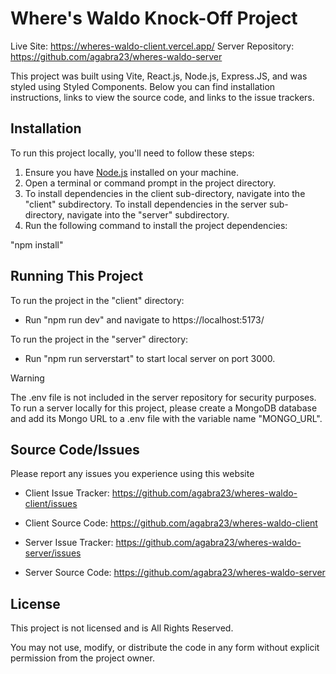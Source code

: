 # Where's Waldo Knock-Off Project

Live Site: https://wheres-waldo-client.vercel.app/
Server Repository: https://github.com/agabra23/wheres-waldo-server

This project was built using Vite, React.js, Node.js, Express.JS, and was styled using Styled Components. Below you can find installation instructions, links to view the source code, and links to the issue trackers.

## Installation

To run this project locally, you'll need to follow these steps:

1. Ensure you have [Node.js](https://nodejs.org/) installed on your machine.
2. Open a terminal or command prompt in the project directory.
3. To install dependencies in the client sub-directory, navigate into the "client" subdirectory. To install dependencies in the server sub-directory, navigate into the "server" subdirectory.
4. Run the following command to install the project dependencies:

"npm install"

## Running This Project

To run the project in the "client" directory:

- Run "npm run dev" and navigate to https://localhost:5173/

To run the project in the "server" directory:

- Run "npm run serverstart" to start local server on port 3000.

> [!WARNING]
> The .env file is not included in the server repository for security purposes. To run a server locally for this project, please create a MongoDB database and add its Mongo URL to a .env file with the variable name "MONGO_URL".

## Source Code/Issues

Please report any issues you experience using this website

- Client Issue Tracker: https://github.com/agabra23/wheres-waldo-client/issues
- Client Source Code: https://github.com/agabra23/wheres-waldo-client

- Server Issue Tracker: https://github.com/agabra23/wheres-waldo-server/issues
- Server Source Code: https://github.com/agabra23/wheres-waldo-server

## License

This project is not licensed and is All Rights Reserved.

You may not use, modify, or distribute the code in any form without explicit permission from the project owner.
